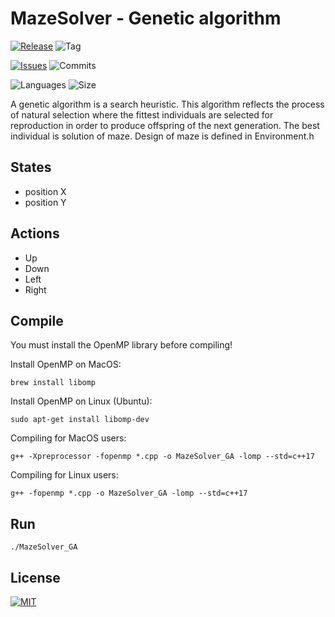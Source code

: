 # MazeSolver - Genetic algorithm

[![Release](https://img.shields.io/github/release/markub3327/MazeSolver_GA)](https://github.com/markub3327/MazeSolver_GA/releases)
![Tag](https://img.shields.io/github/v/tag/markub3327/MazeSolver_GA)

[![Issues](https://img.shields.io/github/issues/markub3327/MazeSolver_GA)](https://github.com/markub3327/MazeSolver_GA/issues)
![Commits](https://img.shields.io/github/commit-activity/w/markub3327/MazeSolver_GA)

![Languages](https://img.shields.io/github/languages/count/markub3327/MazeSolver_GA)
![Size](https://img.shields.io/github/repo-size/markub3327/MazeSolver_GA)

A genetic algorithm is a search heuristic. This algorithm reflects the process of natural selection where the fittest individuals are selected for reproduction in order to produce offspring of the next generation. The best individual is solution of maze. Design of maze is defined in Environment.h

## States

* position X
* position Y

## Actions

* Up
* Down
* Left
* Right

## Compile
You must install the OpenMP library before compiling!

Install OpenMP on MacOS:
```
brew install libomp
```
Install OpenMP on Linux (Ubuntu):
```
sudo apt-get install libomp-dev
```

Compiling for MacOS users:
```
g++ -Xpreprocessor -fopenmp *.cpp -o MazeSolver_GA -lomp --std=c++17
```

Compiling for Linux users:
```
g++ -fopenmp *.cpp -o MazeSolver_GA -lomp --std=c++17
```

## Run
```
./MazeSolver_GA
```

## License

[![MIT](https://img.shields.io/github/license/markub3327/MazeSolver_GA.svg)](LICENSE)
